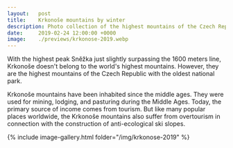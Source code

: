 ```yaml
---
layout:   post
title:    Krkonoše mountains by winter
description: Photo collection of the highest mountains of the Czech Republic with the oldest national park.
date:     2019-02-24 12:00:00 +0000
image:    ./previews/krkonose-2019.webp
---
```

With the highest peak Sněžka just slightly surpassing the 1600 meters line, Krkonoše doesn't belong to the world's highest mountains. However, they are the highest mountains of the Czech Republic with the oldest national park.

Krkonoše mountains have been inhabited since the middle ages. They were used for mining, lodging, and pasturing during the Middle Ages. Today, the primary source of income comes from tourism. But like many popular places worldwide, the Krkonoše mountains also suffer from overtourism in connection with the construction of anti-ecological ski slopes.

<div class="row">
    <article class="article col col-12 col-t-12">
    {% include image-gallery.html folder="/img/krkonose-2019" %}
    </article>
</div>
